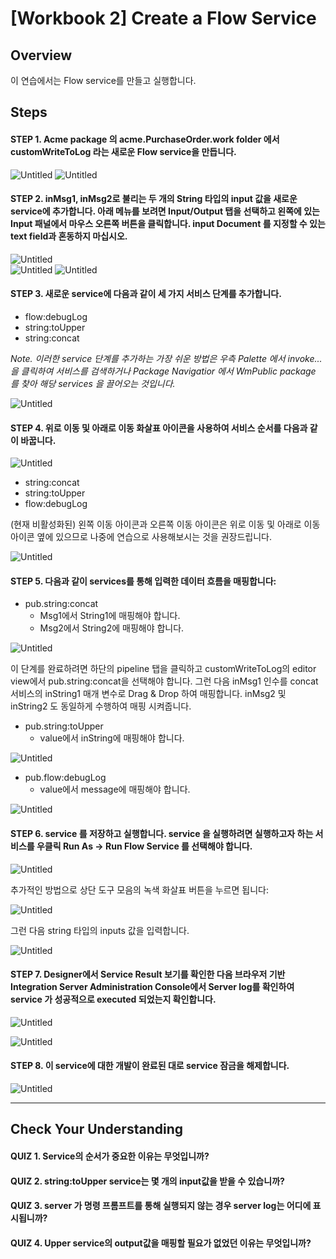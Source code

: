 # [Workbook 2] Create a Flow Service

## Overview

이 연습에서는 Flow service를 만들고 실행합니다.


## Steps

#### STEP 1. Acme package 의 acme.PurchaseOrder.work folder 에서 customWriteToLog 라는 새로운 Flow service을 만듭니다.
![Untitled](%5BWorkbook%202%5D%20Create%20a%20Flow%20Service%2090fb770fe9c045f9bab8e6e47c8e0b37/Untitled.png)
![Untitled](%5BWorkbook%202%5D%20Create%20a%20Flow%20Service%2090fb770fe9c045f9bab8e6e47c8e0b37/Untitled%201.png)
    

#### STEP 2. inMsg1, inMsg2로 불리는 두 개의 String 타입의 input 값을 새로운 service에 추가합니다. 아래 메뉴를 보려면 Input/Output 탭을 선택하고 왼쪽에 있는 Input 패널에서 마우스 오른쪽 버튼을 클릭합니다. input Document 를 지정할 수 있는 text field과 혼동하지 마십시오.

![Untitled](%5BWorkbook%202%5D%20Create%20a%20Flow%20Service%2090fb770fe9c045f9bab8e6e47c8e0b37/Untitled%202.png)  
![Untitled](%5BWorkbook%202%5D%20Create%20a%20Flow%20Service%2090fb770fe9c045f9bab8e6e47c8e0b37/Untitled%203.png) 
![Untitled](%5BWorkbook%202%5D%20Create%20a%20Flow%20Service%2090fb770fe9c045f9bab8e6e47c8e0b37/Untitled%204.png)
    

#### STEP 3. 새로운 service에 다음과 같이 세 가지 서비스 단계를 추가합니다.
- flow:debugLog
- string:toUpper
- string:concat

*Note. 이러한 service 단계를 추가하는 가장 쉬운 방법은 우측 Palette 에서 invoke... 을 클릭하여 서비스를 검색하거나 Package Navigatior 에서 WmPublic package 를 찾아 해당 services 을 끌어오는 것입니다.*

![Untitled](%5BWorkbook%202%5D%20Create%20a%20Flow%20Service%2090fb770fe9c045f9bab8e6e47c8e0b37/Untitled%205.png)
    
#### STEP 4. 위로 이동 및 아래로 이동 화살표 아이콘을 사용하여 서비스 순서를 다음과 같이 바꿉니다. 

![Untitled](%5BWorkbook%202%5D%20Create%20a%20Flow%20Service%2090fb770fe9c045f9bab8e6e47c8e0b37/Untitled%206.png)

- string:concat
- string:toUpper
- flow:debugLog

        
(현재 비활성화된) 왼쪽 이동 아이콘과 오른쪽 이동 아이콘은 위로 이동 및 아래로 이동 아이콘 옆에 있으므로 나중에 연습으로 사용해보시는 것을 권장드립니다.
        
![Untitled](%5BWorkbook%202%5D%20Create%20a%20Flow%20Service%2090fb770fe9c045f9bab8e6e47c8e0b37/Untitled%207.png)
        
    
#### STEP 5. 다음과 같이 services를 통해 입력한 데이터 흐름을 매핑합니다:
- pub.string:concat
  - Msg1에서 String1에 매핑해야 합니다.
  - Msg2에서 String2에 매핑해야 합니다.
        
![Untitled](%5BWorkbook%202%5D%20Create%20a%20Flow%20Service%2090fb770fe9c045f9bab8e6e47c8e0b37/Untitled%208.png)
        
이 단계를 완료하려면 하단의 pipeline 탭을 클릭하고 customWriteToLog의 editor view에서 pub.string:concat을 선택해야 합니다. 그런 다음 inMsg1 인수를 concat 서비스의 inString1 매개 변수로 Drag & Drop 하여 매핑합니다. inMsg2 및 inString2 도 동일하게 수행하여 매핑 시켜줍니다.
        
- pub.string:toUpper
  - value에서 inString에 매핑해야 합니다.
        
![Untitled](%5BWorkbook%202%5D%20Create%20a%20Flow%20Service%2090fb770fe9c045f9bab8e6e47c8e0b37/Untitled%209.png)
        
- pub.flow:debugLog
  - value에서 message에 매핑해야 합니다.          
        
![Untitled](%5BWorkbook%202%5D%20Create%20a%20Flow%20Service%2090fb770fe9c045f9bab8e6e47c8e0b37/Untitled%2010.png)
        

#### STEP 6. service 를 저장하고 실행합니다. service 을 실행하려면 실행하고자 하는 서비스를 우클릭 Run As → Run Flow Service 를 선택해야 합니다. 
    
![Untitled](%5BWorkbook%202%5D%20Create%20a%20Flow%20Service%2090fb770fe9c045f9bab8e6e47c8e0b37/Untitled%2011.png)
    
추가적인 방법으로 상단 도구 모음의 녹색 화살표 버튼을 누르면 됩니다:  
    
![Untitled](%5BWorkbook%202%5D%20Create%20a%20Flow%20Service%2090fb770fe9c045f9bab8e6e47c8e0b37/Untitled%2012.png)
    
그런 다음 string 타입의 inputs 값을 입력합니다.
    
![Untitled](%5BWorkbook%202%5D%20Create%20a%20Flow%20Service%2090fb770fe9c045f9bab8e6e47c8e0b37/Untitled%2013.png)
    

#### STEP 7. Designer에서 Service Result 보기를 확인한 다음 브라우저 기반 Integration Server Administration Console에서 Server log를 확인하여 service 가 성공적으로 executed 되었는지 확인합니다.
    
![Untitled](%5BWorkbook%202%5D%20Create%20a%20Flow%20Service%2090fb770fe9c045f9bab8e6e47c8e0b37/Untitled%2014.png)
    
![Untitled](%5BWorkbook%202%5D%20Create%20a%20Flow%20Service%2090fb770fe9c045f9bab8e6e47c8e0b37/Untitled%2015.png)
    

#### STEP 8. 이 service에 대한 개발이 완료된 대로 service 잠금을 해제합니다.

![Untitled](%5BWorkbook%202%5D%20Create%20a%20Flow%20Service%2090fb770fe9c045f9bab8e6e47c8e0b37/Untitled%2016.png)

---

##  Check Your Understanding

#### QUIZ 1. Service의 순서가 중요한 이유는 무엇입니까?
#### QUIZ 2. string:toUpper service는 몇 개의 input값을 받을 수 있습니까?
#### QUIZ 3. server 가 명령 프롬프트를 통해 실행되지 않는 경우 server log는 어디에 표시됩니까?
#### QUIZ 4. Upper service의 output값을 매핑할 필요가 없었던 이유는 무엇입니까?
